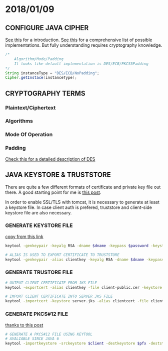 # 2018/01/09

## CONFIGURE JAVA CIPHER

[See this](https://stackoverflow.com/questions/19462675/des-encryption-plain-vs-cipher-length) for a introduction.
[See this](https://stackoverflow.com/questions/10935068/what-are-the-cipher-padding-strings-in-java) for a comprehensive list of possible implementations. But fully understanding requires cryptography knowledge.

```java
/*
    Algorithm/Mode/Padding
    It looks like default implementation is DES/ECB/PKCS5Padding
*/
String instanceType = "DES/ECB/NoPadding";
Cipher.getInstace(instanceType);
```

## CRYPTOGRAPHY TERMS

### Plaintext/Ciphertext

### Algorithms

### Mode Of Operation

### Padding

[Check this for a detailed description of DES](https://en.wikipedia.org/wiki/Block_cipher_mode_of_operation)

## JAVA KEYSTORE & TRUSTSTORE

There are quite a few different formats of certificate and private key file out there. A good starting point for me is [this post](https://support.ssl.com/Knowledgebase/Article/View/19/0/der-vs-crt-vs-cer-vs-pem-certificates-and-how-to-convert-them).

In order to enable SSL/TLS with tomcat, it is necessary to generate at least a keystore file. In case client auth is prefered, truststore and client-side keystore file are also necessary.

### GENERATE KEYSTORE FILE

[copy from this link](http://www.maximporges.com/2009/11/18/configuring-tomcat-ssl-clientserver-authentication/)

```bash
keytool -genkeypair -keyalg RSA -dname $dname -keypass $password -keystore server.jks -storepass $password

# ALIAS IS USED TO EXPORT CERTIFICATE TO TRUSTSTORE
keytool -genkeypair -alias clientkey -keyalg RSA -dname $dname -keypass $pass -storepass $pass -keystore client.jks
```

### GENERATE TRUSTORE FILE

```sh
# OUTPUT CLIENT CERTIFICATE FROM JKS FILE
keytool -exportcert -alias clientkey -file client-public.cer -keystore client.jks -storepass $pass

# IMPORT CLIENT CERTIFICATE INTO SERVER JKS FILE
keytool -importcert -keystore server.jks -alias clientcert -file client-public.cer -storepass $pass -noprompt
```

### GENERATE PKCS#12 FILE

[thanks to this post](https://security.stackexchange.com/questions/3779/how-can-i-export-my-private-key-from-a-java-keytool-keystore)

```sh
# GENERATE A PKCS#12 FILE USING KEYTOOL
# AVALIABLE SINCE JAVA 6
keytool -importkeystore -srckeystore $client -destkeystore $pfx -deststoretype "PKCS12"
```
